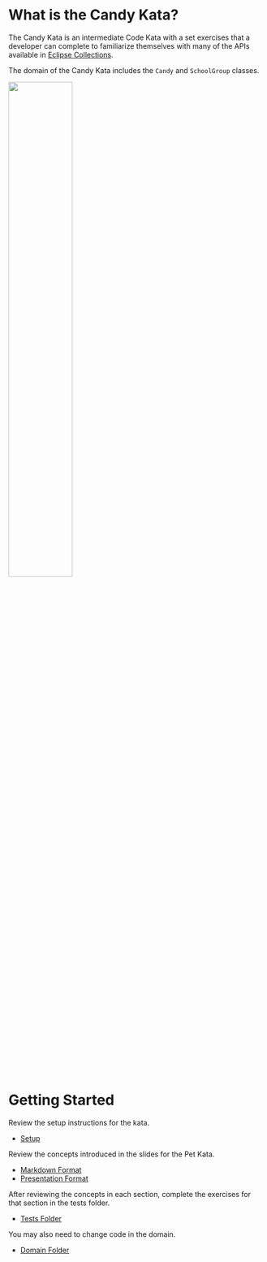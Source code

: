 <!--
  ~ Copyright (c) 2021 The Bank of New York Mellon.
  ~ All rights reserved. This program and the accompanying materials
  ~ are made available under the terms of the Eclipse Public License v1.0
  ~ and Eclipse Distribution License v. 1.0 which accompany this distribution.
  ~ The Eclipse Public License is available at http://www.eclipse.org/legal/epl-v10.html
  ~ and the Eclipse Distribution License is available at
  ~ http://www.eclipse.org/org/documents/edl-v10.php.
  -->
# **What is the Candy Kata?**
The Candy Kata is an intermediate Code Kata with a set exercises that a developer can complete to familiarize themselves with many of the APIs available in [Eclipse Collections](https://github.com/eclipse/eclipse-collections).

The domain of the Candy Kata includes the `Candy` and `SchoolGroup` classes.

<a href="https://eclipse.github.io/eclipse-collections-kata/candy-kata/#/1"><img src="https://github.com/eclipse/eclipse-collections-kata/blob/master/docs/candy-kata/candy-domain.png" height="50%" width="50%"></a>

# Getting Started

Review the setup instructions for the kata.

* [Setup](../docs/setup/slides.md)

Review the concepts introduced in the slides for the Pet Kata.

* [Markdown Format](../docs/candy-kata/slides.md)
* [Presentation Format](https://eclipse.github.io/eclipse-collections-kata/candy-kata)   

After reviewing the concepts in each section, complete the exercises for that section in the tests folder.

* [Tests Folder](./src/test/java/org/eclipse/collections/candykata/) 

You may also need to change code in the domain.

* [Domain Folder](./src/main/java/org/eclipse/collections/candykata/)
